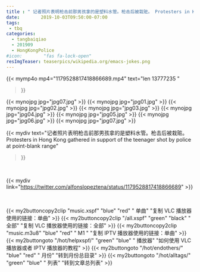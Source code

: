 ```yaml
---
title : " 记者照片表明枪击前那男孩拿的是塑料水管。枪击后被栽赃。 Protesters in Hong Kong gathered in support of the teenager shot by police at point-blank range"
date:        2019-10-03T09:50:00-07:00
tags:
 - tbq
categories:
  - tangbaiqiao
  - 201909
  - HongKongPolice
#icon:        "fas fa-lock-open"
resImgTeaser: teaserpics/wikipedia.org/emacs-jokes.png
---
```



{{< mymp4o mp4="1179528817418866689.mp4" 
text="len  13777235 "
>}}

{{< mynojpg jpg="jpg07.jpg" >}}
{{< mynojpg jpg="jpg01.jpg" >}}
{{< mynojpg jpg="jpg02.jpg" >}}
{{< mynojpg jpg="jpg03.jpg" >}}
{{< mynojpg jpg="jpg04.jpg" >}}
{{< mynojpg jpg="jpg05.jpg" >}}
{{< mynojpg jpg="jpg06.jpg" >}}
{{< mynojpg jpg="jpg07.jpg" >}}

{{< mydiv text="记者照片表明枪击前那男孩拿的是塑料水管。枪击后被栽赃。 Protesters in Hong Kong gathered in support of the teenager shot by police at point-blank range"
>}}

<br>

{{< mydiv link="https://twitter.com/alfonslopeztena/status/1179528817418866689" >}}


<br>


{{< my2buttoncopy2clip "music.xspf"        "blue"   "red"    " 单曲"  "复制 VLC 播放器使用的链接：单曲" >}} {{< my2buttoncopy2clip "/all.xspf"         "green"  "black"  " 全部"  "复制 VLC 播放器使用的链接：全部" >}} {{< my2buttoncopy2clip "music.m3u8"        "blue"   "red"    " M1 "    "复制 IPTV 播放器使用的链接：单曲" >}} {{< my2buttongoto      "/hot/helpxspf/"    "green"  "blue"   " 播放器" "如何使用 VLC 播放器或者 IPTV 播放器的教程" >}} {{< my2buttongoto      "/hot/endothers/"   "blue"   "red"    " 月份"   "转到月份总目录" >}} {{< my2buttongoto      "/hot/alltags/"     "green"  "blue"   " 列表"   "转到文章总列表" >}} 
